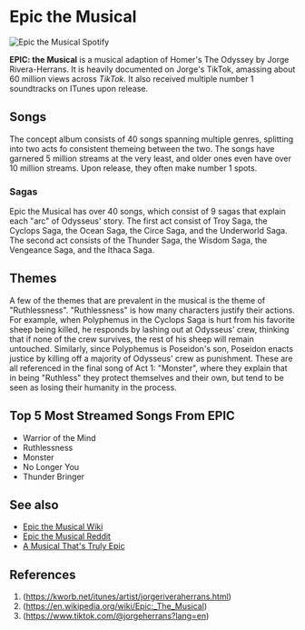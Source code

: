# Epic the Musical
![Epic the Musical Spotify](https://open.spotify.com/playlist/3sdEH7HfFE3d4xry5RnnLr?si=6JYwbXiIRqyvqfiHaelaJQ)

**EPIC: the Musical** is a musical adaption of Homer's The Odyssey by Jorge Rivera-Herrans. It is heavily documented on Jorge's TikTok, amassing about 60 million views across *TikTok*. It also received multiple number 1 soundtracks on ITunes upon release.


## Songs
The concept album consists of 40 songs spanning multiple genres, splitting into two acts fo consistent themeing between the two. The songs have garnered 5 million streams at the very least, and older ones even have over 10 million streams. Upon release, they often make number 1 spots. 

### Sagas
Epic the Musical has over 40 songs, which consist of 9 sagas that explain each "arc" of Odysseus' story. The first act consist of Troy Saga, the Cyclops Saga, the Ocean Saga, the Circe Saga, and the Underworld Saga. The second act consists of the Thunder Saga, the Wisdom Saga, the Vengeance Saga, and the Ithaca Saga.

## Themes
A few of the themes that are prevalent in the musical is the theme of "Ruthlessness". "Ruthlessness" is how many characters justify their actions. For example, when Polyphemus in the Cyclops Saga is hurt from his favorite sheep being killed, he responds by lashing out at Odysseus' crew, thinking that if none of the crew survives, the rest of his sheep will remain untouched. Similarly, since Polyphemus is Poseidon's son, Poseidon enacts justice by killing off a majority of Odysseus' crew as punishment. These are all referenced in the final song of Act 1: "Monster", where they explain that in being "Ruthless" they protect themselves and their own, but tend to be seen as losing their humanity in the process.

## Top 5 Most Streamed Songs From EPIC
<body>
    <ul>
        <li>Warrior of the Mind</li>
        <li>Ruthlessness</li>
        <li>Monster</li>
        <li>No Longer You</li>
        <li>Thunder Bringer</li>
    </ul>
</body>


## See also
- [Epic the Musical Wiki](https://static.wikia.nocookie.net/epicthemusical/images/3/3e/Epic_The_Musical_Album_Cover.png/revision/latest?cb=20241230083621)
- [Epic the Musical Reddit](https://www.reddit.com/r/Epicthemusical/comments/1hngvv6/epic_is_all_over_the_itunes_top_soundtrack_chart/)
- [A Musical That's Truly Epic](https://youtu.be/aHhFybpzu1U?si=WGWHMtfAHBNFbR6E)

## References
1. (https://kworb.net/itunes/artist/jorgeriveraherrans.html)
2. (https://en.wikipedia.org/wiki/Epic:_The_Musical)
3. (https://www.tiktok.com/@jorgeherrans?lang=en)
